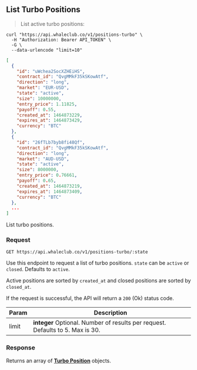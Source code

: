## List Turbo Positions

> List active turbo positions:

```shell
curl "https://api.whaleclub.co/v1/positions-turbo" \
  -H "Authorization: Bearer API_TOKEN" \
  -G \
  --data-urlencode "limit=10"
```
```json
[
  {
    "id": "uWchea2SocXZHEiHS",
    "contract_id": "QvgMMkF35kSKowAtf",
    "direction": "long",
    "market": "EUR-USD",
    "state": "active",
    "size": 10000000,
    "entry_price": 1.11825,
    "payoff": 0.55,
    "created_at": 1464873229,
    "expires_at": 1464873429,
    "currency": "BTC"
  },
  {
    "id": "26fTLb7byb8fi48Qf",
    "contract_id": "QvgMMkF35kSKowAtf",
    "direction": "long",
    "market": "AUD-USD",
    "state": "active",
    "size": 8000000,
    "entry_price": 0.76661,
    "payoff": 0.65,
    "created_at": 1464873219,
    "expires_at": 1464873409,
    "currency": "BTC"
  },
  ...
]
```

List turbo positions.

### Request

`GET https://api.whaleclub.co/v1/positions-turbo/:state`

Use this endpoint to request a list of turbo positions. `state` can be `active` or `closed`. Defaults to `active`.

Active positions are sorted by `created_at` and closed positions are sorted by `closed_at`.

If the request is successful, the API will return a `200` (Ok) status code. 

Param | Description
---------- | -------
limit | **integer** Optional. Number of results per request. Defaults to 5. Max is 30.

### Response

Returns an array of **[Turbo Position](#turbo-position-object)** objects.


<div class='bottom-padder'>&nbsp;</div>